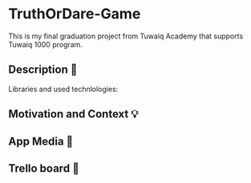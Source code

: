 # TruthOrDare-Game
This is my final graduation project from Tuwaiq Academy that supports Tuwaiq 1000 program.


Description :scroll:
--
Libraries and used technlologies:


Motivation and Context :bulb:
--


App Media :floppy_disk:
--


Trello board :pencil:
--


